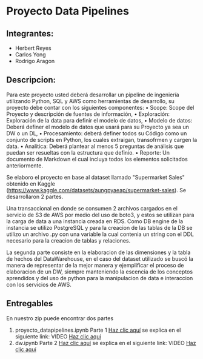 # Proyecto Data Pipelines 

## Integrantes: 
- Herbert Reyes
- Carlos Yong
- Rodrigo Aragon

## Descripcion:

Para este proyecto usted deberá desarrollar un pipeline de ingeniería utilizando Python, SQL y AWS como herramientas de desarrollo, su proyecto debe contar con los siguientes componentes:
• Scope: Scope del Proyecto y descripción de fuentes de información,
• Exploración: Exploración de la data para definir el modelo de datos,
• Modelo de datos: Deberá definer el modelo de datos que usará para su Proyecto ya sea un DW o un DL,
• Procesamiento: deberá definer todos su Código como un conjunto de scripts en Python, los cuales extraigan, transofrmen y cargen la data.
• Analitica: Deberá plantear al menos 5 preguntas de análisis que puedan ser resueltas con la estructura que definio.
• Reporte: Un documento de Markdown el cual incluya todos los elementos solicitados anteriormente.

Se elaboro el proyecto en base al dataset llamado "Supermarket Sales" obtenido en Kaggle (https://www.kaggle.com/datasets/aungpyaeap/supermarket-sales). Se desarrollaron 2 partes. 

Una transaccional en donde se consumen 2 archivos cargados en el servicio de S3 de AWS por medio del uso de boto3, y estos se utilizan para la carga de data a una instancia creada en RDS. Como DB engine de la instancia se utilizo PostgreSQL y para la creacion de las tablas de la DB se utilizo un archivo .py con una variable la cual contenia un string con el DDL necesario para la creacion de tablas y relaciones. 

La segunda parte consiste en la elaboracion de las dimensiones y la tabla de hechos del DataWarehouse, en el caso del dataset utilizado se buscó la manera de representar de la mejor manera y ejemplificar el proceso de elaboracion de un DW, siempre manteniendo la escencia de los conceptos aprendidos y del uso de python para la manipulacion de data e interaccion con los servicios de AWS. 

## Entregables 

En nuestro zip puede encontrar dos partes 
1. proyecto_datapipelines.ipynb Parte 1 [Haz clic aquí](https://github.com/herbertreyes13j/proyecto2/blob/main/proyecto_data_pipelines.py)
se explica en el siguiente link: VIDEO [Haz clic aquí](https://drive.google.com/file/d/1TYe0RUGOzP_pEr1R4huYLJ65kU61BRph/view?usp=sharing)
2. dw.ipynb Parte 2 [Haz clic aquí](https://github.com/herbertreyes13j/proyecto2/blob/main/dw.py)
se explica en el siguiente link: VIDEO [Haz clic aquí](https://drive.google.com/drive/folders/1urW117AeYEP5z8b7Seww-XBh4UJ4iNfn?usp=sharing)


